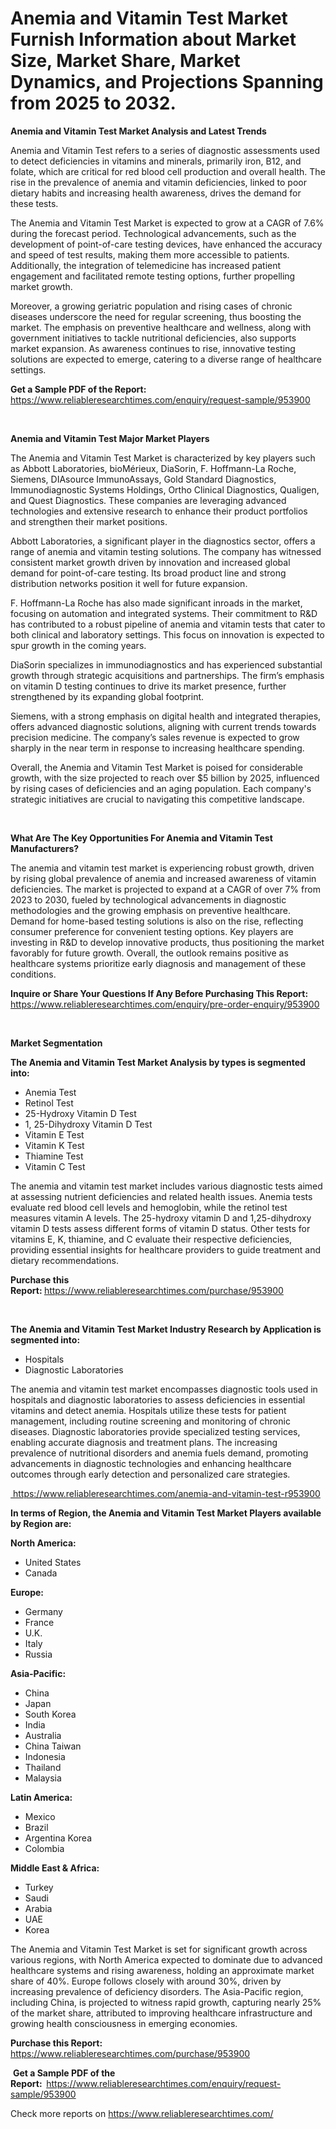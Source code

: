 <p><h1>Anemia and Vitamin Test Market Furnish Information about Market Size, Market Share, Market Dynamics, and Projections Spanning from 2025 to 2032.</h1></p><p><strong>Anemia and Vitamin Test Market Analysis and Latest Trends</strong></p>
<p><p>Anemia and Vitamin Test refers to a series of diagnostic assessments used to detect deficiencies in vitamins and minerals, primarily iron, B12, and folate, which are critical for red blood cell production and overall health. The rise in the prevalence of anemia and vitamin deficiencies, linked to poor dietary habits and increasing health awareness, drives the demand for these tests. </p><p>The Anemia and Vitamin Test Market is expected to grow at a CAGR of 7.6% during the forecast period. Technological advancements, such as the development of point-of-care testing devices, have enhanced the accuracy and speed of test results, making them more accessible to patients. Additionally, the integration of telemedicine has increased patient engagement and facilitated remote testing options, further propelling market growth. </p><p>Moreover, a growing geriatric population and rising cases of chronic diseases underscore the need for regular screening, thus boosting the market. The emphasis on preventive healthcare and wellness, along with government initiatives to tackle nutritional deficiencies, also supports market expansion. As awareness continues to rise, innovative testing solutions are expected to emerge, catering to a diverse range of healthcare settings.</p></p>
<p><strong>Get a Sample PDF of the Report:&nbsp;</strong> <a href="https://www.reliableresearchtimes.com/enquiry/request-sample/953900?utm_campaign=3034&utm_medium=2&utm_source=Github&utm_content=ia&utm_term=07032025&utm_id=anemia-and-vitamin-test">https://www.reliableresearchtimes.com/enquiry/request-sample/953900</a></p>
<p>&nbsp;</p>
<p><strong>Anemia and Vitamin Test Major Market Players</strong></p>
<p><p>The Anemia and Vitamin Test Market is characterized by key players such as Abbott Laboratories, bioMérieux, DiaSorin, F. Hoffmann-La Roche, Siemens, DIAsource ImmunoAssays, Gold Standard Diagnostics, Immunodiagnostic Systems Holdings, Ortho Clinical Diagnostics, Qualigen, and Quest Diagnostics. These companies are leveraging advanced technologies and extensive research to enhance their product portfolios and strengthen their market positions.</p><p>Abbott Laboratories, a significant player in the diagnostics sector, offers a range of anemia and vitamin testing solutions. The company has witnessed consistent market growth driven by innovation and increased global demand for point-of-care testing. Its broad product line and strong distribution networks position it well for future expansion.</p><p>F. Hoffmann-La Roche has also made significant inroads in the market, focusing on automation and integrated systems. Their commitment to R&D has contributed to a robust pipeline of anemia and vitamin tests that cater to both clinical and laboratory settings. This focus on innovation is expected to spur growth in the coming years.</p><p>DiaSorin specializes in immunodiagnostics and has experienced substantial growth through strategic acquisitions and partnerships. The firm’s emphasis on vitamin D testing continues to drive its market presence, further strengthened by its expanding global footprint.</p><p>Siemens, with a strong emphasis on digital health and integrated therapies, offers advanced diagnostic solutions, aligning with current trends towards precision medicine. The company’s sales revenue is expected to grow sharply in the near term in response to increasing healthcare spending.</p><p>Overall, the Anemia and Vitamin Test Market is poised for considerable growth, with the size projected to reach over $5 billion by 2025, influenced by rising cases of deficiencies and an aging population. Each company's strategic initiatives are crucial to navigating this competitive landscape.</p></p>
<p>&nbsp;</p>
<p><strong>What Are The Key Opportunities For Anemia and Vitamin Test Manufacturers?</strong></p>
<p><p>The anemia and vitamin test market is experiencing robust growth, driven by rising global prevalence of anemia and increased awareness of vitamin deficiencies. The market is projected to expand at a CAGR of over 7% from 2023 to 2030, fueled by technological advancements in diagnostic methodologies and the growing emphasis on preventive healthcare. Demand for home-based testing solutions is also on the rise, reflecting consumer preference for convenient testing options. Key players are investing in R&D to develop innovative products, thus positioning the market favorably for future growth. Overall, the outlook remains positive as healthcare systems prioritize early diagnosis and management of these conditions.</p></p>
<p><strong>Inquire or Share Your Questions If Any Before Purchasing This Report:</strong> <a href="https://www.reliableresearchtimes.com/enquiry/pre-order-enquiry/953900?utm_campaign=3034&utm_medium=2&utm_source=Github&utm_content=ia&utm_term=07032025&utm_id=anemia-and-vitamin-test">https://www.reliableresearchtimes.com/enquiry/pre-order-enquiry/953900</a></p>
<p>&nbsp;</p>
<p><strong>Market Segmentation</strong></p>
<p><strong>The Anemia and Vitamin Test Market Analysis by types is segmented into:</strong></p>
<p><ul><li>Anemia Test</li><li>Retinol Test</li><li>25-Hydroxy Vitamin D Test</li><li>1, 25-Dihydroxy Vitamin D Test</li><li>Vitamin E Test</li><li>Vitamin K Test</li><li>Thiamine Test</li><li>Vitamin C Test</li></ul></p>
<p><p>The anemia and vitamin test market includes various diagnostic tests aimed at assessing nutrient deficiencies and related health issues. Anemia tests evaluate red blood cell levels and hemoglobin, while the retinol test measures vitamin A levels. The 25-hydroxy vitamin D and 1,25-dihydroxy vitamin D tests assess different forms of vitamin D status. Other tests for vitamins E, K, thiamine, and C evaluate their respective deficiencies, providing essential insights for healthcare providers to guide treatment and dietary recommendations.</p></p>
<p><strong>Purchase this Report:&nbsp;</strong><a href="https://www.reliableresearchtimes.com/purchase/953900?utm_campaign=3034&utm_medium=2&utm_source=Github&utm_content=ia&utm_term=07032025&utm_id=anemia-and-vitamin-test">https://www.reliableresearchtimes.com/purchase/953900</a></p>
<p>&nbsp;</p>
<p><strong>The Anemia and Vitamin Test Market Industry Research by Application is segmented into:</strong></p>
<p><ul><li>Hospitals</li><li>Diagnostic Laboratories</li></ul></p>
<p><p>The anemia and vitamin test market encompasses diagnostic tools used in hospitals and diagnostic laboratories to assess deficiencies in essential vitamins and detect anemia. Hospitals utilize these tests for patient management, including routine screening and monitoring of chronic diseases. Diagnostic laboratories provide specialized testing services, enabling accurate diagnosis and treatment plans. The increasing prevalence of nutritional disorders and anemia fuels demand, promoting advancements in diagnostic technologies and enhancing healthcare outcomes through early detection and personalized care strategies.</p></p>
<p><a href="https://www.reliableresearchtimes.com/anemia-and-vitamin-test-r953900?utm_campaign=3034&utm_medium=2&utm_source=Github&utm_content=ia&utm_term=07032025&utm_id=anemia-and-vitamin-test">&nbsp;https://www.reliableresearchtimes.com/anemia-and-vitamin-test-r953900</a></p>
<p><strong>In terms of Region, the Anemia and Vitamin Test Market Players available by Region are:</strong></p>
<p>
    <p> <strong> North America: </strong>
        <ul>
            <li>United States</li>
            <li>Canada</li>
        </ul>
        </p> 
    <p> <strong> Europe: </strong>
        <ul>
            <li>Germany</li>
            <li>France</li>
            <li>U.K.</li>
            <li>Italy</li>
            <li>Russia</li>
        </ul>
        </p> 
    <p> <strong> Asia-Pacific: </strong>
        <ul>
            <li>China</li>
            <li>Japan</li>
            <li>South Korea</li>
            <li>India</li>
            <li>Australia</li>
            <li>China Taiwan</li>
            <li>Indonesia</li>
            <li>Thailand</li>
            <li>Malaysia</li>
        </ul>
        </p> 
    <p> <strong> Latin America: </strong>
        <ul>
            <li>Mexico</li>
            <li>Brazil</li>
            <li>Argentina Korea</li>
            <li>Colombia</li>
        </ul>
        </p> 
    <p> <strong> Middle East & Africa: </strong>
        <ul>
            <li>Turkey</li>
            <li>Saudi</li>
            <li>Arabia</li>
            <li>UAE</li>
            <li>Korea</li>
        </ul>
    </p>
    </p>
<p><p>The Anemia and Vitamin Test Market is set for significant growth across various regions, with North America expected to dominate due to advanced healthcare systems and rising awareness, holding an approximate market share of 40%. Europe follows closely with around 30%, driven by increasing prevalence of deficiency disorders. The Asia-Pacific region, including China, is projected to witness rapid growth, capturing nearly 25% of the market share, attributed to improving healthcare infrastructure and growing health consciousness in emerging economies.</p></p>
<p><strong>Purchase this Report: </strong><a href="https://www.reliableresearchtimes.com/purchase/953900?utm_campaign=3034&utm_medium=2&utm_source=Github&utm_content=ia&utm_term=07032025&utm_id=anemia-and-vitamin-test">https://www.reliableresearchtimes.com/purchase/953900</a></p>
<p>&nbsp;<strong>Get a Sample PDF of the Report:&nbsp;&nbsp;</strong><a href="https://www.reliableresearchtimes.com/enquiry/request-sample/953900?utm_campaign=3034&utm_medium=2&utm_source=Github&utm_content=ia&utm_term=07032025&utm_id=anemia-and-vitamin-test">https://www.reliableresearchtimes.com/enquiry/request-sample/953900</a></p>
<p><strong></strong></p>
<p>Check more reports on <a href="https://www.reliableresearchtimes.com/?utm_campaign=3034&utm_medium=2&utm_source=Github&utm_content=ia&utm_term=07032025&utm_id=anemia-and-vitamin-test">https://www.reliableresearchtimes.com/</a></p>